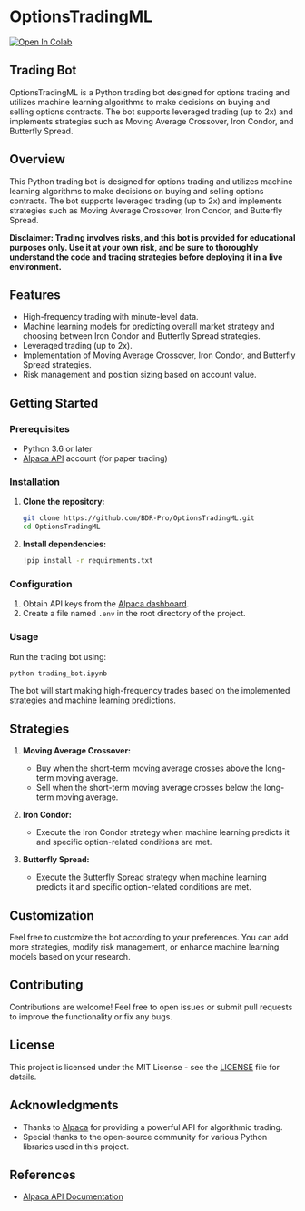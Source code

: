# OptionsTradingML

[![Open In Colab](https://colab.research.google.com/assets/colab-badge.svg)](https://colab.research.google.com/drive/1BSyh5BE7Gwzfls4nCV1rrWlTv-9jEp5P?usp=sharing)


## Trading Bot

OptionsTradingML is a Python trading bot designed for options trading and utilizes machine learning algorithms to make decisions on buying and selling options contracts. The bot supports leveraged trading (up to 2x) and implements strategies such as Moving Average Crossover, Iron Condor, and Butterfly Spread.

## Overview

This Python trading bot is designed for options trading and utilizes machine learning algorithms to make decisions on buying and selling options contracts. The bot supports leveraged trading (up to 2x) and implements strategies such as Moving Average Crossover, Iron Condor, and Butterfly Spread.

**Disclaimer: Trading involves risks, and this bot is provided for educational purposes only. Use it at your own risk, and be sure to thoroughly understand the code and trading strategies before deploying it in a live environment.**

## Features

- High-frequency trading with minute-level data.
- Machine learning models for predicting overall market strategy and choosing between Iron Condor and Butterfly Spread strategies.
- Leveraged trading (up to 2x).
- Implementation of Moving Average Crossover, Iron Condor, and Butterfly Spread strategies.
- Risk management and position sizing based on account value.

## Getting Started

### Prerequisites

- Python 3.6 or later
- [Alpaca API](https://alpaca.markets/) account (for paper trading)

### Installation

1. **Clone the repository:**

   ```bash
   git clone https://github.com/BDR-Pro/OptionsTradingML.git
   cd OptionsTradingML
   ```

2. **Install dependencies:**

   ```bash
   !pip install -r requirements.txt
   ```

### Configuration

1. Obtain API keys from the [Alpaca dashboard](https://app.alpaca.markets/paper/dashboard/overview).
2. Create a file named `.env` in the root directory of the project.

### Usage

Run the trading bot using:

```bash
python trading_bot.ipynb
```

The bot will start making high-frequency trades based on the implemented strategies and machine learning predictions.

## Strategies

1. **Moving Average Crossover:**
   - Buy when the short-term moving average crosses above the long-term moving average.
   - Sell when the short-term moving average crosses below the long-term moving average.

2. **Iron Condor:**
   - Execute the Iron Condor strategy when machine learning predicts it and specific option-related conditions are met.

3. **Butterfly Spread:**
   - Execute the Butterfly Spread strategy when machine learning predicts it and specific option-related conditions are met.

## Customization

Feel free to customize the bot according to your preferences. You can add more strategies, modify risk management, or enhance machine learning models based on your research.

## Contributing

Contributions are welcome! Feel free to open issues or submit pull requests to improve the functionality or fix any bugs.

## License

This project is licensed under the MIT License - see the [LICENSE](LICENSE) file for details.

## Acknowledgments

- Thanks to [Alpaca](https://alpaca.markets/) for providing a powerful API for algorithmic trading.
- Special thanks to the open-source community for various Python libraries used in this project.

## References

- [Alpaca API Documentation](https://alpaca.markets/docs/api-documentation/)
